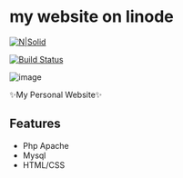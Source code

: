 # my website on linode 

[![N|Solid](https://cldup.com/dTxpPi9lDf.thumb.png)](https://nodesource.com/products/nsolid)

[![Build Status](https://travis-ci.org/joemccann/dillinger.svg?branch=master)](https://travis-ci.org/joemccann/dillinger)

![image](https://github.com/hkandeal/linode-booksapp/assets/25661435/8dcb4ce9-10a1-4d0b-948b-106c598e108a)



 ✨My Personal Website✨

## Features

- Php Apache
- Mysql
- HTML/CSS

